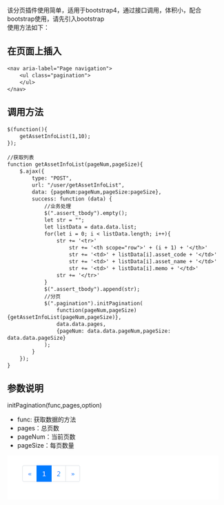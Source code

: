 该分页插件使用简单，适用于bootstrap4，通过接口调用，体积小，配合bootstrap使用，请先引入bootstrap     
使用方法如下：  


## 在页面上插入
```
<nav aria-label="Page navigation">
    <ul class="pagination">
    </ul>
</nav>
```

## 调用方法
```
$(function(){
	getAssetInfoList(1,10);
});

//获取列表
function getAssetInfoList(pageNum,pageSize){
	$.ajax({
	    type: "POST",
	    url: "/user/getAssetInfoList",
	    data: {pageNum:pageNum,pageSize:pageSize},
	    success: function (data) {
	    	//业务处理
	        $(".assert_tbody").empty();
	        let str = "";
	        let listData = data.data.list;
	        for(let i = 0; i < listData.length; i++){
	        	str += '<tr>'
	        		str += '<th scope="row">' + (i + 1) + '</th>'
	        		str += '<td>' + listData[i].asset_code + '</td>'
	        		str += '<td>' + listData[i].asset_name + '</td>'
	        		str += '<td>' + listData[i].memo + '</td>'
	        	str += '</tr>'
	        }
	        $(".assert_tbody").append(str);
	        //分页
	        $(".pagination").initPagination(
	        	function(pageNum,pageSize){getAssetInfoList(pageNum,pageSize)},
	        	data.data.pages,
	        	{pageNum: data.data.pageNum,pageSize: data.data.pageSize}
	        );
	    }
	});
}

``` 
    
## 参数说明
initPagination(func,pages,option)  
* func: 获取数据的方法
* pages：总页数
* pageNum：当前页数
* pageSize：每页数量

![](pic1.png)



